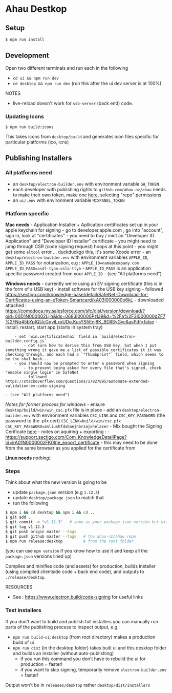 # Ahau Destkop

## Setup

```bash
$ npm run install
```

## Development

Open two different terminals and run each in the following
- `cd ui && npm run dev`
- `cd desktop && npm run dev` (run this after the ui dev server is at 100%)

NOTES
- live-reload doesn't work for `ssb-server` (back end) code.


### Updating Icons

```
$ npm run build:icons
```
This takes icons from `desktop/build` and generates icon files specific for particular platforms (ico, icns)

## Publishing Installers

### All platforms need

- an `desktop/electron-builder.env` with environment variable `GH_TOKEN`
- each developer with publishing rights to `github.com/ahau-nz/ahau` needs to make their own token, make one [here](https://github.com/settings/tokens/new), selecting "repo" permissions
- an `ui/.env` with environment variable `MIXPANEL_TOKEN`

### Platform specific

**Mac needs**
    - Application Installer + Apllication certificates set up in your apple keychain for signing
        - go to developer.apple.com , go into "account", sign in, look at "certificates"
        - you need to buy / mint an "Developer ID Application" and "Developer ID Installer" certificate
          - you might need to jump through CSR (code signing request) hoops at this point
        - you might get some `altool` error ... duckduckgo this, it's some Xcode error
    - an `desktop/electron-builder.env` with environment variables `APPLE_ID`, `APPLE_ID_PASS` for notarization, e.g :
         ```
         APPLE_ID=name@company.com
         APPLE_ID_PASS=asdl-tyan-osla-ttyb
         ```
        - `APPLE_ID_PASS` is an application specific password created from your `APPLE_ID`
    - (see "All platforms need")

**Windows needs**
    - currently we're using an EV signing certificate (this is in the form of a USB key)
    - install software for the USB key signing
        - followed https://sectigo.com/knowledge-base/detail/SafeNet-Download-for-Certificates-using-an-eToken-Smartcard/kA03l000000o6kL
        - downloaded attached : https://comodoca.my.salesforce.com/sfc/dist/version/download/?oid=00D1N000002Ljih&ids=0683l00000PzlJ9&d=%2Fa%2F3l000000dZF7%2FNq45bYpIQUcGqviLxxUDq.KusYS5Enj8K_BDIISyGyc&asPdf=false
            - install, restart, start app (starts in system tray)

        - set `win.certificatesha1` field in `build/electron-builder.config.js`
            - not sure how to derive this from USB key, but when I put something wrong it gave me a list of possible certificates it it was checking through, and each had a `"Thumbprint"` field, which seems to be the sha1 hash...
        - you should now be prompted to enter a password when signing
            - to prevent being asked for every file that's signed, check "enable single login" in SafeNet
            - followed https://stackoverflow.com/questions/17927895/automate-extended-validation-ev-code-signing

    - (see "All platforms need")

_Notes for former process for windows_
    - ensure `desktop/build/win/win_csc.pfx` file is in place
    - add an `desktop/electron-builder.env` with environment variables `CSC_LINK` and `CSC_KEY_PASSWORD` (the password to the .pfx cert)
        ```
        CSC_LINK=build/win/csc.pfx
        CSC_KEY_PASSWORD=anliushfdxbaejhbrsajxhelaser
        ```
    - Mix bought the Signing Cerificate [here](https://docs.microsoft.com/en-us/windows-hardware/drivers/dashboard/get-a-code-signing-certificate?redirectedfrom=MSDN)
        - notes on aquiring + exporting :
            - https://support.sectigo.com/Com_KnowledgeDetailPage?Id=kA01N000000zFK0#ie_export_certificate
            - this may need to be done from the same browser as you applied for the certificate from

**Linux needs**
_nothing!_


### Steps

Think about what the new version is going to be
- update `package.json` version (e.g `1.12.3`)
- update `desktop/package.json` to match that
- run the following

```bash
$ npm i && cd desktop && npm i && cd ..
$ git add .
$ git commit -m "v1.12.3"   # same as your package.json version but with a v in front
$ git tag v1.12.3
$ git push origin master --tags
$ git push github master --tags   # the ahau-nz/ahau repo
$ npm run release:desktop         # from the root folder
```

(you can use `npm version` if you know how to use it and keep all the `package.json` versions lined up)

Compiles and minifies code (and assets) for production, builds installer (using compiled clientside code + back end code), and outputs to `./release/desktop`.

RESOURCES

- See : https://www.electron.build/code-signing for useful links

### Test installers

If you don't want to build and publish full installers you can manually run parts of the publishing process to inspect output, e.g.

- `npm run build-ui:desktop` (from root directory) makes a production build of ui
- `npm run dist` (in the desktop folder) takes built ui and this desktop folder and builds an installer (without auto-publishing)
  - if you run this command you don't have to rebuild the ui for production = faster!
  - if you want to skip signing, temporarily remove `electron-builder.env` = faster!

Output won't be in `releases/desktop` rather `desktop/dist/installers`

